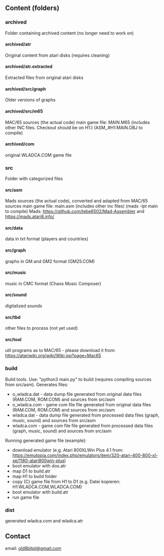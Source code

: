 
## Content (folders)

### archived

Folder containing archived content (no longer need to work on)

#### archived/atr

Original content from atari disks (requires cleaning)

#### archived/atr.extracted

Extracted files from original atari disks

#### archived/src/graph

Older versions of graphs

#### archived/src/m65

MAC/65 sources (the actual code)
main game file: MAIN.M65 (includes other INC files. Checkout should be on H1:)
(ASM,,#H1:MAIN.OBJ to compile)

#### archived/com
original WLADCA.COM game file


### src

Folder with categorized files

#### src/asm

Mads sources (the actual code), converted and adapted from MAC/65 sources
main game file: main.asm (includes other inc files) (mads -lpt main to compile)
Mads: https://github.com/tebe6502/Mad-Assembler and https://mads.atari8.info/

#### src/data

data in txt format (players and countries)

#### src/graph

graphs in GM and GM2 format (GM25.COM)

#### src/music

music in CMC format (Chaos Music Composer)

#### src/sound

digitalized sounds

#### src/tbd

other files to process (not yet used)

#### src/tool

util programs
as to MAC/65 - please download it from: https://atariwiki.org/wiki/Wiki.jsp?page=Mac65

### build

Build tools. Use: "python3 main.py" to build (requires compiling sources from src/asm).
Generates files:
- o_wladca.dat - data dump file generated from original data files (RAM.COM, ROM.COM) and sources from src/asm
- o_wladca.com - game com file file generated from original data files (RAM.COM, ROM.COM) and sources from src/asm
- wladca.dat - data dump file generated from processed data files (graph, music, sound) and sources from src/asm
- wladca.com - game com file file generated from processed data files (graph, music, sound) and sources from src/asm

Running generated game file (example):
- download emulator (e.g. Atari 800XLWin Plus 4.1 from: https://emutopia.com/index.php/emulators/item/320-atari-400-800-xl-xe/1180-atari800win-plus)
- boot emulator with dos.atr 
- map D1 to build.atr
- map H1 to build folder
- copy (C) game file from H1 to D1 (e.g. Datei kopieren: H1:WLADCA.COM,WLADCA.COM)
- boot emulator with build.atr
- run game file


### dist

generated wladca.com and wladca.atr


## Contact
email: old8bitpl@gmail.com
